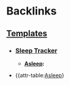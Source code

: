 
# Backlinks
## [Templates](<Templates.md>)
- ### [Sleep Tracker](<Sleep Tracker.md>)
    - **[Asleep](<Asleep.md>):**

- {{attr-table:[Asleep](<Asleep.md>)}

